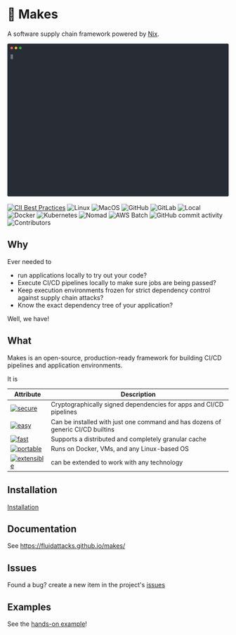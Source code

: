 # 🦄 Makes

A software supply chain framework
powered by [Nix](https://nixos.org/).

![Makes demo](/docs/src/assets/demo.svg "Makes demo")

[![CII Best Practices](https://bestpractices.coreinfrastructure.org/projects/5703/badge)](https://bestpractices.coreinfrastructure.org/projects/5703)
![Linux](https://img.shields.io/badge/Linux-blue)
![MacOS](https://img.shields.io/badge/MacOS-blue)
![GitHub](https://img.shields.io/badge/GitHub-brightgreen)
![GitLab](https://img.shields.io/badge/GitLab-brightgreen)
![Local](https://img.shields.io/badge/Local-brightgreen)
![Docker](https://img.shields.io/badge/Docker-brightgreen)
![Kubernetes](https://img.shields.io/badge/Kubernetes-brightgreen)
![Nomad](https://img.shields.io/badge/Nomad-brightgreen)
![AWS Batch](https://img.shields.io/badge/AWS%20Batch-brightgreen)
![GitHub commit activity](https://img.shields.io/github/commit-activity/m/fluidattacks/makes?color=blueviolet&label=Commits&labelColor=blueviolet)
![Contributors](https://img.shields.io/github/contributors/fluidattacks/makes?color=blueviolet&label=Contributors&labelColor=blueviolet)

## Why

Ever needed to

- run applications locally
  to try out your code?
- Execute CI/CD pipelines locally
  to make sure jobs are being passed?
- Keep execution environments frozen
  for strict dependency control
  against supply chain attacks?
- Know the exact dependency tree of your application?

Well, we have!

## What

Makes is an open-source, production-ready framework
for building CI/CD pipelines
and application environments.

It is

| Attribute                                                                                         | Description                                                                     |
| ------------------------------------------------------------------------------------------------- | ------------------------------------------------------------------------------- |
| [<img src="https://img.shields.io/badge/attr-secure-brightgreen.svg" alt="secure">](#secure)      | Cryptographically signed dependencies for apps and CI/CD pipelines              |
| [<img src="https://img.shields.io/badge/attr-easy-orange.svg" alt="easy">](#easy)                 | Can be installed with just one command and has dozens of generic CI/CD builtins |
| [<img src="https://img.shields.io/badge/attr-fast-blueviolet.svg" alt="fast">](#fast)             | Supports a distributed and completely granular cache                            |
| [<img src="https://img.shields.io/badge/attr-portable-violet.svg" alt="portable">](#portable)     | Runs on Docker, VMs, and any Linux-based OS                                     |
| [<img src="https://img.shields.io/badge/attr-extensible-blue.svg" alt="extensible">](#extensible) | can be extended to work with any technology                                     |

## Installation

[Installation](https://fluidattacks.github.io/makes/#installation)

## Documentation

See https://fluidattacks.github.io/makes/

## Issues

Found a bug?
create a new item
in the project's [issues](https://github.com/fluidattacks/makes/issues)

## Examples

See the [hands-on example](https://github.com/fluidattacks/makes-example)!
